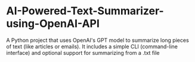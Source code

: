 # AI-Powered-Text-Summarizer-using-OpenAI-API
A Python project that uses OpenAI's GPT model to summarize long pieces of text (like articles or emails). It includes a simple CLI (command-line interface) and optional support for summarizing from a .txt file
